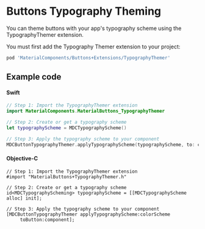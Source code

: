 <!--docs:
title: "Typography Theming"
layout: detail
section: components
excerpt: "How to theme Buttons using the Material Design typography system."
iconId: button
path: /catalog/buttons/typography-theming/
-->

# Buttons Typography Theming

You can theme buttons with your app's typography scheme using the TypographyThemer extension.

You must first add the Typography Themer extension to your project:

```bash
pod 'MaterialComponents/Buttons+Extensions/TypographyThemer'
```

## Example code

<!--<div class="material-code-render" markdown="1">-->
#### Swift
```swift
// Step 1: Import the TypographyThemer extension
import MaterialComponents.MaterialButtons_TypographyThemer

// Step 2: Create or get a typography scheme
let typographyScheme = MDCTypographyScheme()

// Step 3: Apply the typography scheme to your component
MDCButtonTypographyThemer.applyTypographyScheme(typographyScheme, to: component)
```

#### Objective-C

```objc
// Step 1: Import the TypographyThemer extension
#import "MaterialButtons+TypographyThemer.h"

// Step 2: Create or get a typography scheme
id<MDCTypographyScheming> typographyScheme = [[MDCTypographyScheme alloc] init];

// Step 3: Apply the typography scheme to your component
[MDCButtonTypographyThemer applyTypographyScheme:colorScheme
     toButton:component];
```
<!--</div>-->
